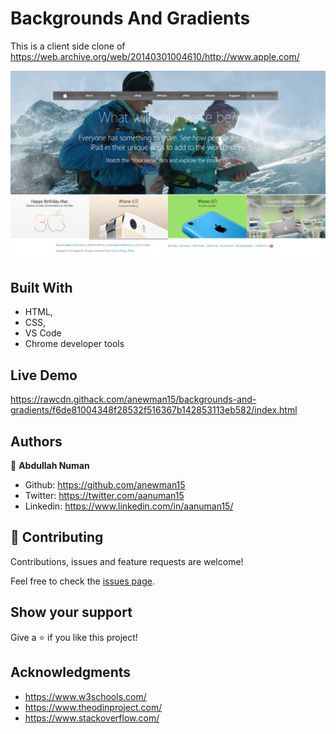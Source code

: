 # Backgrounds And Gradients

This is a client side clone of https://web.archive.org/web/20140301004610/http://www.apple.com/

![screenshot](https://github.com/anewman15/backgrounds-and-gradients/blob/apple-clone/images/app-screenshot.png)

## Built With

- HTML,
- CSS,
- VS Code
- Chrome developer tools

## Live Demo

https://rawcdn.githack.com/anewman15/backgrounds-and-gradients/f6de81004348f28532f516367b142853113eb582/index.html

## Authors

👤 **Abdullah Numan**

- Github:   https://github.com/anewman15
- Twitter:  https://twitter.com/aanuman15
- Linkedin: https://www.linkedin.com/in/aanuman15/

## 🤝 Contributing

Contributions, issues and feature requests are welcome!

Feel free to check the [issues page](/issues).

## Show your support

Give a ⭐️ if you like this project!

## Acknowledgments

- https://www.w3schools.com/
- https://www.theodinproject.com/
- https://www.stackoverflow.com/